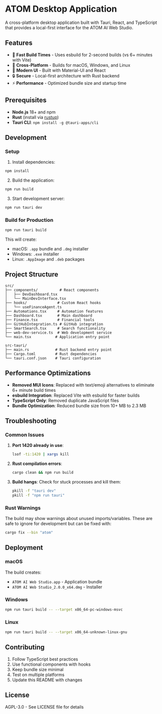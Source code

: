 # ATOM Desktop Application

A cross-platform desktop application built with Tauri, React, and TypeScript that provides a local-first interface for the ATOM AI Web Studio.

## Features

- 🚀 **Fast Build Times** - Uses esbuild for 2-second builds (vs 6+ minutes with Vite)
- 📱 **Cross-Platform** - Builds for macOS, Windows, and Linux
- 🎨 **Modern UI** - Built with Material-UI and React
- 🔒 **Secure** - Local-first architecture with Rust backend
- ⚡ **Performance** - Optimized bundle size and startup time

## Prerequisites

- **Node.js** 18+ and npm
- **Rust** (install via [rustup](https://rustup.rs/))
- **Tauri CLI**: `npm install -g @tauri-apps/cli`

## Development

### Setup

1. Install dependencies:
```bash
npm install
```

2. Build the application:
```bash
npm run build
```

3. Start development server:
```bash
npm run tauri dev
```

### Build for Production

```bash
npm run tauri build
```

This will create:
- macOS: `.app` bundle and `.dmg` installer
- Windows: `.exe` installer
- Linux: `.AppImage` and `.deb` packages

## Project Structure

```
src/
├── components/          # React components
│   ├── DevDashboard.tsx
│   └── MainDevInterface.tsx
├── hooks/              # Custom React hooks
│   └── useFinanceAgent.ts
├── Automations.tsx     # Automation features
├── Dashboard.tsx       # Main dashboard
├── Finance.tsx         # Financial tools
├── GitHubIntegration.ts # GitHub integration
├── SmartSearch.tsx     # Search functionality
├── web-dev-service.ts  # Web development service
└── main.tsx           # Application entry point

src-tauri/
├── main.rs            # Rust backend entry point
├── Cargo.toml         # Rust dependencies
└── tauri.conf.json    # Tauri configuration
```

## Performance Optimizations

- **Removed MUI Icons**: Replaced with text/emoji alternatives to eliminate 6+ minute build times
- **esbuild Integration**: Replaced Vite with esbuild for faster builds
- **TypeScript Only**: Removed duplicate JavaScript files
- **Bundle Optimization**: Reduced bundle size from 10+ MB to 2.3 MB

## Troubleshooting

### Common Issues

1. **Port 1420 already in use**: 
   ```bash
   lsof -ti:1420 | xargs kill
   ```

2. **Rust compilation errors**: 
   ```bash
   cargo clean && npm run build
   ```

3. **Build hangs**: Check for stuck processes and kill them:
   ```bash
   pkill -f "tauri dev"
   pkill -f "npm run tauri"
   ```

### Rust Warnings

The build may show warnings about unused imports/variables. These are safe to ignore for development but can be fixed with:

```bash
cargo fix --bin "atom"
```

## Deployment

### macOS
The build creates:
- `ATOM AI Web Studio.app` - Application bundle
- `ATOM AI Web Studio_2.0.0_x64.dmg` - Installer

### Windows
```bash
npm run tauri build -- --target x86_64-pc-windows-msvc
```

### Linux
```bash
npm run tauri build -- --target x86_64-unknown-linux-gnu
```

## Contributing

1. Follow TypeScript best practices
2. Use functional components with hooks
3. Keep bundle size minimal
4. Test on multiple platforms
5. Update this README with changes

## License

AGPL-3.0 - See LICENSE file for details